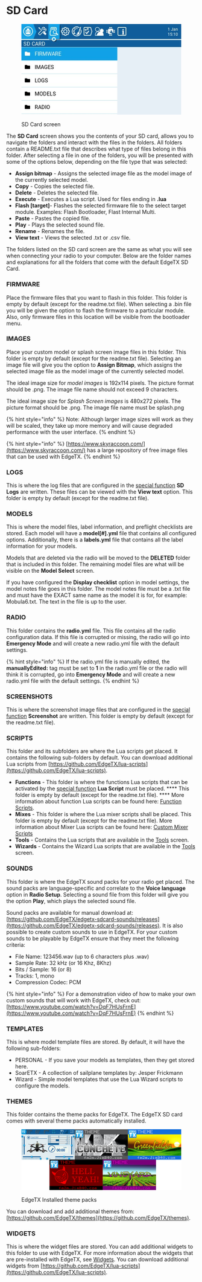 # SD Card

<figure><img src="../../../.gitbook/assets/sdcard.jpg" alt=""><figcaption><p>SD Card screen</p></figcaption></figure>

The **SD Card** screen shows you the contents of your SD card, allows you to navigate the folders and interact with the files in the folders. All folders contain a README.txt file that describes what type of files belong in this folder. After selecting a file in one of the folders, you will be presented with some of the options below, depending on the file type that was selected:

* **Assign bitmap** - Assigns the selected image file as the model image of the currently selected model.
* **Copy** - Copies the selected file.
* **Delete** - Deletes the selected file.
* **Execute** - Executes a Lua script. Used for files ending in **.lua**
* **Flash \[target]**- Flashes the selected firmware file to the select target module.  Examples: Flash Bootloader, Flast Internal Multi.
* **Paste** - Pastes the copied file.
* **Play** - Plays the selected sound file.
* **Rename** - Renames the file.
* **View text** - Views the selected .txt or .csv file.&#x20;

The folders listed on the SD card screen are the same as what you will see when connecting your radio to your computer. Below are the folder names and explanations for all the folders that come with the default EdgeTX SD Card.&#x20;

### FIRMWARE

Place the firmware files that you want to flash in this folder. This folder is empty by default (except for the readme.txt file). When selecting a .bin file you will be given the option to flash the firmware to a particular module. Also, only firmware files in this location will be visible from the bootloader menu.

### IMAGES

Place your custom model or splash screen image files in this folder. This folder is empty by default (except for the readme.txt file). Selecting an image file will give you the option to **Assign Bitmap**, which assigns the selected image file as the model image of the currently selected model.

The ideal image size for _model images_ is 192x114 pixels. The picture format should be .png. The image file name should not exceed 9 characters.&#x20;

The ideal image size for _Splash Screen images_ is 480x272 pixels. The picture format should be .png. The image file name must be splash.png&#x20;

{% hint style="info" %}
Note: Although larger image sizes will work as they will be scaled, they take up more memory and will cause degraded performance with the user interface.
{% endhint %}

{% hint style="info" %}
[https://www.skyraccoon.com/](https://www.skyraccoon.com/) has a large repository of free image files that can be used with EdgeTX.
{% endhint %}

### LOGS

This is where the log files that are configured in the [special function](../model-settings/special-functions.md) **SD Logs** are written. These files can be viewed with the **View text** option. This folder is empty by default (except for the readme.txt file).

### MODELS

This is where the model files, label information, and preflight checklists are stored.  Each model will have a **model\[#].yml** file that contains all configured options. Additionally, there is a **labels.yml** file that contains all the label information for your models.&#x20;

Models that are deleted via the radio will be moved to the **DELETED** folder that is included in this folder. The remaining model files are what will be visible on the **Model Select** screen.

If you have configured the **Display checklist** option in model settings, the model notes file goes in this folder. The model notes file must be a .txt file and must have the EXACT same name as the model it is for, for example: Mobula6.txt. The text in the file is up to the user.

### RADIO

This folder contains the **radio.yml** file. This file contains all the radio configuration data. If this file is corrupted or missing, the radio will go into **Emergency Mode** and will create a new radio.yml file with the default settings. &#x20;

{% hint style="info" %}
If the radio.yml file is manually edited, the **manuallyEdited:** tag must be set to **1** in the radio.yml file or the radio will think it is corrupted, go into **Emergency Mode** and will create a new radio.yml file with the default settings. &#x20;
{% endhint %}

### SCREENSHOTS

This is where the screenshot image files that are configured in the [special function](../model-settings/special-functions.md) **Screenshot** are written. This folder is empty by default (except for the readme.txt file).

### SCRIPTS

This folder and its subfolders are where the Lua scripts get placed. It contains the following sub-folders by default. You can download additional Lua scripts from [https://github.com/EdgeTX/lua-scripts](https://github.com/EdgeTX/lua-scripts).

* **Functions** - This folder is where the functions Lua scripts that can be activated by the [special function](../model-settings/special-functions.md) **Lua Script** must be placed. **** This folder is empty by default (except for the readme.txt file). **** More information about function Lua scripts can be found here: [Function Scripts](https://luadoc.edgetx.org/part\_i\_-\_script\_type\_overview/function\_scripts).
* **Mixes** - This folder is where the Lua mixer scripts shall be placed. This folder is empty by default (except for the readme.txt file). More information about Mixer Lua scripts can be found here: [Custom Mixer Scripts](https://luadoc.edgetx.org/part\_i\_-\_script\_type\_overview/mix)
* **Tools** - Contains the Lua scripts that are available in the [Tools](tools.md) screen.&#x20;
* **Wizards** - Contains the Wizard Lua scripts that are available in the [Tools](tools.md) screen.&#x20;

### SOUNDS

This folder is where the EdgeTX sound packs for your radio get placed. The sound packs are language-specific and correlate to the **Voice language** option in **Radio Setup**. Selecting a sound file from this folder will give you the option **Play**, which plays the selected sound file.

Sound packs are available for manual download at: [https://github.com/EdgeTX/edgetx-sdcard-sounds/releases](https://github.com/EdgeTX/edgetx-sdcard-sounds/releases).  It is also possible to create custom sounds to use in EdgeTX. For your custom sounds to be playable by EdgeTX ensure that they meet the following criteria:

* File Name: 123456.wav (up to 6 characters plus .wav)
* Sample Rate: 32 kHz (or 16 Khz, 8Khz)
* Bits / Sample: 16 (or 8)
* Tracks: 1, mono
* Compression Codec: PCM

{% hint style="info" %}
For a demonstration video of how to make your own custom sounds that will work with EdgeTX, check out: [https://www.youtube.com/watch?v=DqF7HUsFrnE](https://www.youtube.com/watch?v=DqF7HUsFrnE)
{% endhint %}

### TEMPLATES

This is where model template files are stored. By default, it will have the following sub-folders:

* PERSONAL - If you save your models as templates, then they get stored here.&#x20;
* SoarETX - A collection of sailplane templates by: Jesper Frickmann
* Wizard - Simple model templates that use the Lua Wizard scripts to configure the models.

### THEMES

This folder contains the theme packs for EdgeTX. The EdgeTX SD card comes with several theme packs automatically installed.&#x20;

<figure><img src="../../../.gitbook/assets/themes4.jpg" alt=""><figcaption><p>EdgeTX Installed theme packs</p></figcaption></figure>

&#x20;You can download and add additional themes from: [https://github.com/EdgeTX/themes](https://github.com/EdgeTX/themes).

### WIDGETS

This is where the widget files are stored. You can add additional widgets to this folder to use with EdgeTX. For more information about the widgets that are pre-installed with EdgeTX, see [Widgets](../screen-settings/widgets.md). You can download additional widgets from [https://github.com/EdgeTX/lua-scripts](https://github.com/EdgeTX/lua-scripts).
